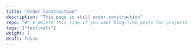 ```yaml
---
title: "Under Construction"
description: "This page is still under construction"
repo: "#" # delete this line if you want blog-like posts for projects
tags: ["festivals"]
weight: 1
draft: false
---
```

